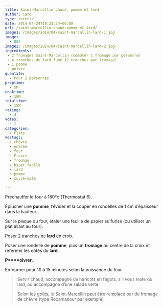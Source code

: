 ```yaml
---
title: Saint-Marcellin chaud, pomme et lard
author: Caro
type: recette
date: 2014-04-24T19:33:24+00:00
url: /saint-marcellin-chaud-pomme-et-lard/
image1: /images/2014/04/saint-marcellin-lard-1.jpg
image:
  - 882
image2: /images/2014/04/saint-marcellin-lard-2.jpg
ingredients:
 - 2 fromages Saint-Marcellin (compter 1 fromage par personne)
 - 4 tranches de lard fumé (2 tranches par fromage)
 - 1 pomme
 - poivre
quantite:
  - Pour 2 personnes
preptime:
  - 5M
cooktime:
  - 10M
totaltime:
  - 15M
rating:
  - 4
votes:
  - 1
categories:
  - Plats
mestags:
  - chèvre
  - entrée
  - four
  - France
  - fromage
  - hyper facile
  - lard
  - pomme
  - sucré-salé

---
```

Préchauffer le four à 180°c (Thermostat 6).

Éplucher une **pomme**, l&rsquo;évider et la couper en rondelles de 1 cm d&rsquo;épaisseur dans la hauteur.

Sur la plaque du four, étaler une feuille de papier sulfurisé (ou utiliser un plat allant au four).

Poser 2 tranches de **lard** en croix.

Poser une rondelle de **pomme**, puis un **fromage** au centre de la croix et refermer les côtés du **lard**.

**P****oivrer**.

Enfourner pour 10 à 15 minutes selon la puissance du four.

> Servir chaud, accompagné de haricots en fagots, s&rsquo;il vous reste du lard, ou accompagné d&rsquo;une salade verte.
> 
> Selon les goûts, le Saint-Marcellin peut être remplacé par du fromage de chèvre (type Rocamadour par exemple)